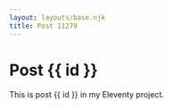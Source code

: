 ```yaml
---
layout: layouts/base.njk
title: Post 11279
---
```


# Post {{ id }}

This is post {{ id }} in my Eleventy project.
